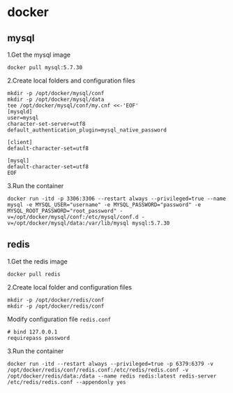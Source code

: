 # docker

## mysql

1.Get the mysql image

```shell
docker pull mysql:5.7.30
```

2.Create local folders and configuration files

```shell
mkdir -p /opt/docker/mysql/conf
mkdir -p /opt/docker/mysql/data
tee /opt/docker/mysql/conf/my.cnf <<-'EOF'
[mysqld]
user=mysql
character-set-server=utf8
default_authentication_plugin=mysql_native_password

[client]
default-character-set=utf8

[mysql]
default-character-set=utf8
EOF
```

3.Run the container

```shell
docker run -itd -p 3306:3306 --restart always --privileged=true --name mysql -e MYSQL_USER="username" -e MYSQL_PASSWORD="password" -e MYSQL_ROOT_PASSWORD="root_password" -v=/opt/docker/mysql/conf:/etc/mysql/conf.d -v=/opt/docker/mysql/data:/var/lib/mysql mysql:5.7.30
```

## redis

1.Get the redis image

```shell
docker pull redis
```

2.Create local folder and configuration files

```shell
mkdir -p /opt/docker/redis/conf
mkdir -p /opt/docker/redis/conf
```

Modify configuration file `redis.conf`

```shell
# bind 127.0.0.1
requirepass password
```

3.Run the container

```shell
docker run -itd --restart always --privileged=true -p 6379:6379 -v /opt/docker/redis/conf/redis.conf:/etc/redis/redis.conf -v /opt/docker/redis/data:/data --name redis redis:latest redis-server /etc/redis/redis.conf --appendonly yes
```
